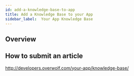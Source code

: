 ```yaml
---
id: add-a-knowledge-base-to-app
title: Add a Knowledge Base to your App
sidebar_label:  Your App Knowledge Base
---
```



## Overview

## How to submit an article

http://developers.overwolf.com/your-app/knowledge-base/
